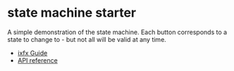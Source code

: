 # state machine starter

A simple demonstration of the state machine. Each button corresponds to a state to change to - but not all will be valid at any time.

* [ixfx Guide](https://ixfx.fun/flow/state-machine/overview/)
* [API reference](https://api.ixfx.fun/modules/Flow.StateMachine)

